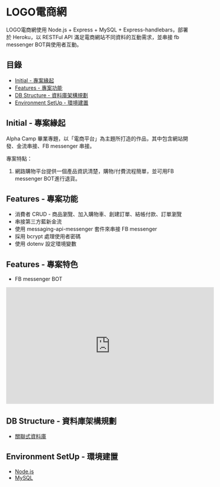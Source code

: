 

# LOGO電商網

LOGO電商網使用 Node.js + Express + MySQL + Express-handlebars，部署於 Heroku，以 RESTFul API 滿足電商網站不同資料的互動需求，並串接 fb messenger BOT與使用者互動。

## 目錄

- [Initial - 專案緣起](#Initial---)
- [Features - 專案功能](#Features---專案功能)
- [DB Structure - 資料庫架構規劃](#DB-Structure---資料庫架構規劃)
- [Environment SetUp - 環境建置](#Environment-SetUp---環境建置)



## Initial - 專案緣起

Alpha Camp 畢業專題，以「電商平台」為主題所打造的作品，其中包含網站開發、金流串接、FB messenger 串接。

專案特點：

1. 網路購物平台提供一個產品資訊清楚，購物/付費流程簡單，並可用FB messenger BOT進行退貨。

## Features - 專案功能

- 消費者 CRUD - 商品瀏覽、加入購物車、創建訂單、結帳付款、訂單瀏覽
- 串接第三方藍新金流
- 使用 messaging-api-messenger 套件來串接 FB messenger
- 採用 bcrypt 處理使用者密碼
- 使用 dotenv 設定環境變數

## Features - 專案特色
- FB messenger BOT
<iframe width="560" height="315" src="https://www.youtube.com/embed/GwZbTqTsjyc" frameborder="0" allow="accelerometer; autoplay; encrypted-media; gyroscope; picture-in-picture" allowfullscreen></iframe>

## DB Structure - 資料庫架構規劃

- [關聯式資料庫](https://drive.google.com/file/d/14l0dbmis8QK5ZiWyS7K7Axd9MsZIB47Q/view?usp=sharing)


## Environment SetUp - 環境建置

- [Node.js](https://nodejs.org/en/)
- [MySQL](https://www.mysql.com/)
